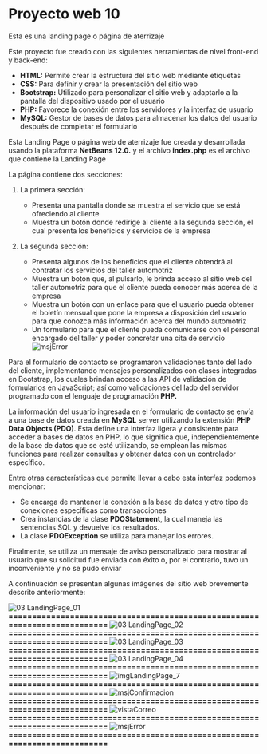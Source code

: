 # Proyecto web 10
Esta es una landing page o página de aterrizaje

Este proyecto fue creado con las siguientes herramientas de nivel front-end y back-end:

- **HTML:**	Permite crear la estructura del sitio web mediante etiquetas
- **CSS:**	Para definir y crear la presentación del sitio web
- **Bootstrap:** Utilizado para personalizar el sitio web y adaptarlo a la pantalla del dispositivo usado por el usuario
- **PHP:**	Favorece la conexión entre los servidores y la interfaz de usuario
- **MySQL:** Gestor de bases de datos para almacenar los datos del usuario después de completar el formulario

Esta Landing Page o página web de aterrizaje fue creada y desarrollada usando la plataforma **NetBeans 12.0.** y el archivo **index.php** es el archivo que contiene la Landing Page

La página contiene dos secciones:

1.	La primera sección:
    -	Presenta una pantalla donde se muestra el servicio que se está ofreciendo al cliente
    -   Muestra un botón donde redirige al cliente a la segunda sección, el cual presenta los beneficios y servicios de la empresa

2.	La segunda sección:
    -	Presenta algunos de los beneficios que el cliente obtendrá al contratar los servicios del taller automotriz
    -	Muestra un botón que, al pulsarlo, le brinda acceso al sitio web del taller automotriz para que el cliente pueda conocer más acerca de la empresa
    -	Muestra un botón con un enlace para que el usuario pueda obtener el boletín mensual que pone la empresa a disposición del usuario para que conozca más información acerca del mundo automotriz
    -	Un formulario para que el cliente pueda comunicarse con el personal encargado del taller y poder concretar una cita de servicio![msjError](https://github.com/misproyectosweb/proyecto-web-10/assets/98922137/8b8b69cd-056c-4290-8902-8dd627c46a49)

Para el formulario de contacto se programaron validaciones tanto del lado del cliente, implementando mensajes personalizados con clases integradas en Bootstrap, los cuales brindan acceso a las API de validación de formularios en JavaScript; así como validaciones del lado del servidor programado con el lenguaje de programación **PHP.**

La información del usuario ingresada en el formulario de contacto se envía a una base de datos creada en **MySQL** server utilizando la extensión **PHP Data Objects (PDO)**. Esta define una interfaz ligera y consistente para acceder a bases de datos en PHP, lo que significa que, independientemente de la base de datos que se esté utilizando, se emplean las mismas funciones para realizar consultas y obtener datos con un controlador específico.

Entre otras características que permite llevar a cabo esta interfaz podemos mencionar:
-	Se encarga de mantener la conexión a la base de datos y otro tipo de conexiones específicas como transacciones
-	Crea instancias de la clase **PDOStatement**, la cual maneja las sentencias SQL y devuelve los resultados. 
-	La clase **PDOException** se utiliza para manejar los errores.

Finalmente, se utiliza un mensaje de aviso personalizado para mostrar al usuario que su solicitud fue enviada con éxito o, por el contrario, tuvo un inconveniente y no se pudo enviar

A continuación se presentan algunas imágenes del sitio web brevemente descrito anteriormente:

![03  LandingPage_01](https://github.com/misproyectosweb/proyecto-web-10/assets/98922137/699b2764-d907-4e62-87a0-db51eb728e3d)
**==========================================================================**
![03  LandingPage_02](https://github.com/misproyectosweb/proyecto-web-10/assets/98922137/a3ea9685-fba9-46bc-8cef-a8e1fe4f2973)
**==========================================================================**
![03  LandingPage_03](https://github.com/misproyectosweb/proyecto-web-10/assets/98922137/dbe782b9-c1f6-4f74-bfe0-c43b4c01fe4a)
**==========================================================================**
![03  LandingPage_04](https://github.com/misproyectosweb/proyecto-web-10/assets/98922137/49e1ed81-1111-4c37-9c6a-d98a128ebed4)
**==========================================================================**
![imgLandingPage_7](https://github.com/misproyectosweb/proyecto-web-10/assets/98922137/92ff3812-550a-4c12-8e37-417558c1d201)
**==========================================================================**
![msjConfirmacion](https://github.com/misproyectosweb/proyecto-web-10/assets/98922137/435ad439-74f4-46e1-942c-a88f79a9918b)
**==========================================================================**
![vistaCorreo](https://github.com/misproyectosweb/proyecto-web-10/assets/98922137/cc1a0d16-e445-4377-9187-32b3377a2640)
**==========================================================================**
![msjError](https://github.com/misproyectosweb/proyecto-web-10/assets/98922137/cf2c098d-c40b-4a36-bbfd-464471af8a31)
**==========================================================================**






